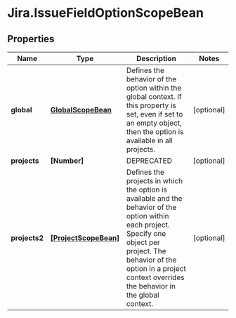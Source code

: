 # Jira.IssueFieldOptionScopeBean

## Properties

Name | Type | Description | Notes
------------ | ------------- | ------------- | -------------
**global** | [**GlobalScopeBean**](GlobalScopeBean.md) | Defines the behavior of the option within the global context. If this property is set, even if set to an empty object, then the option is available in all projects. | [optional] 
**projects** | **[Number]** | DEPRECATED | [optional] 
**projects2** | [**[ProjectScopeBean]**](ProjectScopeBean.md) | Defines the projects in which the option is available and the behavior of the option within each project. Specify one object per project. The behavior of the option in a project context overrides the behavior in the global context. | [optional] 


